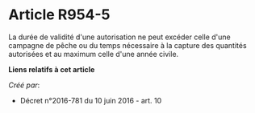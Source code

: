 # Article R954-5

La durée de validité d'une autorisation ne peut excéder celle d'une campagne de pêche ou du temps nécessaire à la capture des
quantités autorisées et au maximum celle d'une année civile.

**Liens relatifs à cet article**

_Créé par_:

  - Décret n°2016-781 du 10 juin 2016 - art. 10
